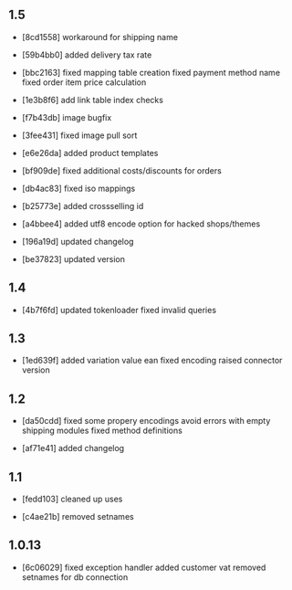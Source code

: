 1.5
------
- [8cd1558]
  workaround for shipping name

- [59b4bb0]
  added delivery tax rate

- [bbc2163]
  fixed mapping table creation
  fixed payment method name
  fixed order item price calculation

- [1e3b8f6]
  add link table index checks

- [f7b43db]
  image bugfix

- [3fee431]
  fixed image pull sort

- [e6e26da]
  added product templates

- [bf909de]
  fixed additional costs/discounts for orders

- [db4ac83]
  fixed iso mappings

- [b25773e]
  added crossselling id

- [a4bbee4]
  added utf8 encode option for hacked shops/themes

- [196a19d]
  updated changelog

- [be37823]
  updated version

1.4
------
- [4b7f6fd]
  updated tokenloader
  fixed invalid queries

1.3
------
- [1ed639f]
  added variation value ean
  fixed encoding
  raised connector version

1.2
------
- [da50cdd]
  fixed some propery encodings
  avoid errors with empty shipping modules
  fixed method definitions

- [af71e41]
  added changelog

1.1
------
- [fedd103]
  cleaned up uses

- [c4ae21b]
  removed setnames

1.0.13
------
- [6c06029]
  fixed exception handler
  added customer vat
  removed setnames for db connection

